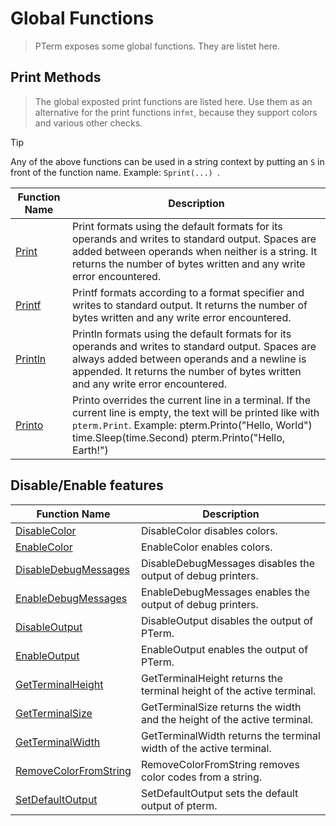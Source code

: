 # Global Functions

> PTerm exposes some global functions. They are listet here.

## Print Methods

> The global exposted print functions are listed here. Use them as an alternative for the print functions in`fmt`, because they support colors and various other checks.

> [!TIP]
> Any of the above functions can be used in a string context by putting an `S` in front of the function name. Example: `Sprint(...) `.

|Function Name|Description|
|-------------|-----------|
|[Print](https://pkg.go.dev/github.com/pterm/pterm#Print)|Print formats using the default formats for its operands and writes to standard output. Spaces are added between operands when neither is a string. It returns the number of bytes written and any write error encountered.|
|[Printf](https://pkg.go.dev/github.com/pterm/pterm#Printf)|Printf formats according to a format specifier and writes to standard output. It returns the number of bytes written and any write error encountered.|
|[Println](https://pkg.go.dev/github.com/pterm/pterm#Println)|Println formats using the default formats for its operands and writes to standard output. Spaces are always added between operands and a newline is appended. It returns the number of bytes written and any write error encountered.|
|[Printo](https://pkg.go.dev/github.com/pterm/pterm#Printo)|Printo overrides the current line in a terminal. If the current line is empty, the text will be printed like with `pterm.Print`. Example: pterm.Printo("Hello, World") time.Sleep(time.Second) pterm.Printo("Hello, Earth!")|

## Disable/Enable features

|Function Name|Description|
|-------------|-----------|
|[DisableColor](https://pkg.go.dev/github.com/pterm/pterm#DisableColor)|DisableColor disables colors.|
|[EnableColor](https://pkg.go.dev/github.com/pterm/pterm#EnableColor)|EnableColor enables colors.|
|[DisableDebugMessages](https://pkg.go.dev/github.com/pterm/pterm#DisableDebugMessages)|DisableDebugMessages disables the output of debug printers.|
|[EnableDebugMessages](https://pkg.go.dev/github.com/pterm/pterm#EnableDebugMessages)|EnableDebugMessages enables the output of debug printers.|
|[DisableOutput](https://pkg.go.dev/github.com/pterm/pterm#DisableOutput)|DisableOutput disables the output of PTerm.|
|[EnableOutput](https://pkg.go.dev/github.com/pterm/pterm#EnableOutput)|EnableOutput enables the output of PTerm.|
|[GetTerminalHeight](https://pkg.go.dev/github.com/pterm/pterm#GetTerminalHeight)|GetTerminalHeight returns the terminal height of the active terminal.|
|[GetTerminalSize](https://pkg.go.dev/github.com/pterm/pterm#GetTerminalSize)|GetTerminalSize returns the width and the height of the active terminal.|
|[GetTerminalWidth](https://pkg.go.dev/github.com/pterm/pterm#GetTerminalWidth)|GetTerminalWidth returns the terminal width of the active terminal.|
|[RemoveColorFromString](https://pkg.go.dev/github.com/pterm/pterm#RemoveColorFromString)|RemoveColorFromString removes color codes from a string.|
|[SetDefaultOutput](https://pkg.go.dev/github.com/pterm/pterm#SetDefaultOutput)|SetDefaultOutput sets the default output of pterm.|
